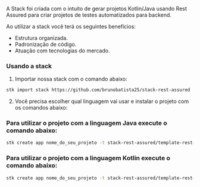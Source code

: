 A Stack foi criada com o intuito de gerar projetos Kotlin/Java usando Rest Assured para criar projetos de testes automatizados para backend.

Ao utilizar a stack você terá os seguintes benefícios:

- Estrutura organizada.
- Padronização de código.
- Atuação com tecnologias do mercado.


### Usando a stack

1. Importar nossa stack com o comando abaixo:

```bash
stk import stack https://github.com/brunobatista25/stack-rest-assured 
```

2. Você precisa escolher qual linguagem vai usar e instalar o projeto com os comandos abaixo:

### Para utilizar o projeto com a linguagem Java execute o comando abaixo:

```bash
stk create app nome_do_seu_projeto -t stack-rest-assured/template-rest-assured-java
```

### Para utilizar o projeto com a linguagem Kotlin execute o comando abaixo:

```bash
stk create app nome_do_seu_projeto -t stack-rest-assured/template-rest-assured-kotlin
```